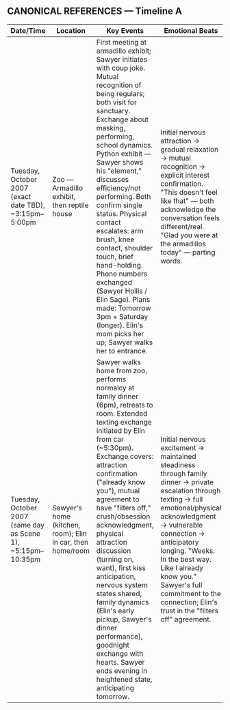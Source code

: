 ## CANONICAL REFERENCES — Timeline A

| Date/Time | Location | Key Events | Emotional Beats | Participants |
|-----------|----------|------------|-----------------|--------------|
| Tuesday, October 2007 (exact date TBD), ~3:15pm–5:00pm | Zoo — Armadillo exhibit, then reptile house | First meeting at armadillo exhibit; Sawyer initiates with coup joke. Mutual recognition of being regulars; both visit for sanctuary. Exchange about masking, performing, school dynamics. Python exhibit — Sawyer shows his "element," discusses efficiency/not performing. Both confirm single status. Physical contact escalates: arm brush, knee contact, shoulder touch, brief hand-holding. Phone numbers exchanged (Sawyer Hollis / Elin Sage). Plans made: Tomorrow 3pm + Saturday (longer). Elin's mom picks her up; Sawyer walks her to entrance. | Initial nervous attraction → gradual relaxation → mutual recognition → explicit interest confirmation. "This doesn't feel like that" — both acknowledge the conversation feels different/real. "Glad you were at the armadillos today" — parting words. | Sawyer (17-18), Elin (16) |
| Tuesday, October 2007 (same day as Scene 1), ~5:15pm–10:35pm | Sawyer's home (kitchen, room); Elin in car, then home/room | Sawyer walks home from zoo, performs normalcy at family dinner (6pm), retreats to room. Extended texting exchange initiated by Elin from car (~5:30pm). Exchange covers: attraction confirmation ("already know you"), mutual agreement to have "filters off," crush/obsession acknowledgment, physical attraction discussion (turning on, want), first kiss anticipation, nervous system states shared, family dynamics (Elin's early pickup, Sawyer's dinner performance), goodnight exchange with hearts. Sawyer ends evening in heightened state, anticipating tomorrow. | Initial nervous excitement → maintained steadiness through family dinner → private escalation through texting → full emotional/physical acknowledgment → vulnerable connection → anticipatory longing. "Weeks. In the best way. Like I already know you." Sawyer's full commitment to the connection; Elin's trust in the "filters off" agreement. | Sawyer (17-18), Elin (16) |
